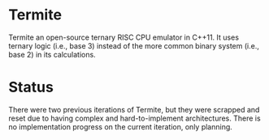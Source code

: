 # Termite
Termite an open-source ternary RISC CPU emulator in C++11. It uses ternary logic (i.e., base 3) instead of the more common binary system (i.e., base 2) in its calculations.

# Status
There were two previous iterations of Termite, but they were scrapped and reset due to having complex and hard-to-implement architectures. There is no implementation progress on the current iteration, only planning.